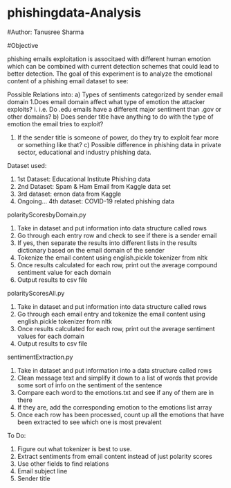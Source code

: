 # phishingdata-Analysis

  #Author: Tanusree Sharma
  
  #Objective
                                                         
 phishing emails exploitation is associtaed with different human emotion which can be combined with current detection schemes that could lead to
 better detection. The goal of this experiment is to analyze the emotional content of a phishing email dataset to see: 

Possible Relations into:
a)	Types of sentiments categorized by sender email domain
1.Does email domain affect what type of emotion the attacker exploits?
i.	i.e. Do .edu emails have a different major sentiment than .gov or other domains?
b)	Does sender title have anything to do with the type of emotion the email tries to exploit?
1.	If the sender title is someone of power, do they try to exploit fear more or something like that?
c) Possible difference in phishing data in private sector, educational and industry phishing data.

Dataset used:
1. 1st Dataset: Educational Institute Phishing data 
2. 2nd Dataset: Spam & Ham Email from Kaggle data set
3. 3rd dataset: ernon data from Kaggle 
4. Ongoing... 4th dataset: COVID-19 related phishing data 

polarityScoresbyDomain.py
1.	Take in dataset and put information into data structure called rows
2.	Go through each entry row and check to see if there is a sender email
3.	If yes, then separate the results into different lists in the results dictionary based on the email domain of the sender
4.	Tokenize the email content using english.pickle tokenizer from nltk
5.	Once results calculated for each row, print out the average compound sentiment value for each domain
6.	Output results to csv file

polarityScoresAll.py
1.	Take in dataset and put information into data structure called rows
2.	Go through each email entry and tokenize the email content using english.pickle tokenizer from nltk
3.	Once results calculated for each row, print out the average sentiment values for each domain
4.	Output results to csv file

sentimentExtraction.py
1.	Take in dataset and put information into a data structure called rows
2.	Clean message text and simplify it down to a list of words that provide some sort of info on the sentiment of the sentence
3.	Compare each word to the emotions.txt and see if any of them are in there
4.	If they are, add the corresponding emotion to the emotions list array
5.	Once each row has been processed, count up all the emotions that have been extracted to see which one is most prevalent

To Do:
1.	Figure out what tokenizer is best to use.
2.	Extract sentiments from email content instead of just polarity scores
3.	Use other fields to find relations
1.	Email subject line
2.	Sender title

 
 
 
